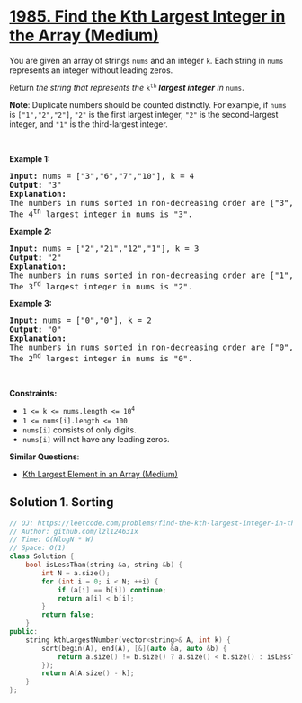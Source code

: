# [1985. Find the Kth Largest Integer in the Array (Medium)](https://leetcode.com/problems/find-the-kth-largest-integer-in-the-array/)

<p>You are given an array of strings <code>nums</code> and an integer <code>k</code>. Each string in <code>nums</code> represents an integer without leading zeros.</p>

<p>Return <em>the string that represents the </em><code>k<sup>th</sup></code><em><strong> largest integer</strong> in </em><code>nums</code>.</p>

<p><strong>Note</strong>: Duplicate numbers should be counted distinctly. For example, if <code>nums</code> is <code>["1","2","2"]</code>, <code>"2"</code> is the first largest integer, <code>"2"</code> is the second-largest integer, and <code>"1"</code> is the third-largest integer.</p>

<p>&nbsp;</p>
<p><strong>Example 1:</strong></p>

<pre><strong>Input:</strong> nums = ["3","6","7","10"], k = 4
<strong>Output:</strong> "3"
<strong>Explanation:</strong>
The numbers in nums sorted in non-decreasing order are ["3","6","7","10"].
The 4<sup>th</sup> largest integer in nums is "3".
</pre>

<p><strong>Example 2:</strong></p>

<pre><strong>Input:</strong> nums = ["2","21","12","1"], k = 3
<strong>Output:</strong> "2"
<strong>Explanation:</strong>
The numbers in nums sorted in non-decreasing order are ["1","2","12","21"].
The 3<sup>rd</sup> largest integer in nums is "2".
</pre>

<p><strong>Example 3:</strong></p>

<pre><strong>Input:</strong> nums = ["0","0"], k = 2
<strong>Output:</strong> "0"
<strong>Explanation:</strong>
The numbers in nums sorted in non-decreasing order are ["0","0"].
The 2<sup>nd</sup> largest integer in nums is "0".
</pre>

<p>&nbsp;</p>
<p><strong>Constraints:</strong></p>

<ul>
	<li><code>1 &lt;= k &lt;= nums.length &lt;= 10<sup>4</sup></code></li>
	<li><code>1 &lt;= nums[i].length &lt;= 100</code></li>
	<li><code>nums[i]</code> consists of only digits.</li>
	<li><code>nums[i]</code> will not have any leading zeros.</li>
</ul>


**Similar Questions**:
* [Kth Largest Element in an Array (Medium)](https://leetcode.com/problems/kth-largest-element-in-an-array/)

## Solution 1. Sorting

```cpp
// OJ: https://leetcode.com/problems/find-the-kth-largest-integer-in-the-array/
// Author: github.com/lzl124631x
// Time: O(NlogN * W)
// Space: O(1)
class Solution {
    bool isLessThan(string &a, string &b) {
        int N = a.size();
        for (int i = 0; i < N; ++i) {
            if (a[i] == b[i]) continue;
            return a[i] < b[i];
        }
        return false;
    }
public:
    string kthLargestNumber(vector<string>& A, int k) {
        sort(begin(A), end(A), [&](auto &a, auto &b) {
            return a.size() != b.size() ? a.size() < b.size() : isLessThan(a, b);
        });
        return A[A.size() - k];
    }
};
```